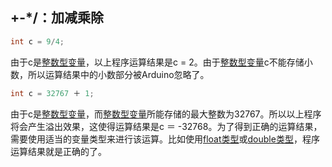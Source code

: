 ## +-*/：加减乘除

```c++
int c = 9/4;
```

由于c是[整数型变量](http://www.taichi-maker.com/homepage/reference-index/arduino-code-reference/int/)，以上程序运算结果是c = 2。由于[整数型变量](http://www.taichi-maker.com/homepage/reference-index/arduino-code-reference/int/)c不能存储小数，所以运算结果中的小数部分被Arduino忽略了。

```C++
int c = 32767 ＋ 1;
```

由于c是[整数型变量](http://www.taichi-maker.com/homepage/reference-index/arduino-code-reference/int/)，而[整数型变量](http://www.taichi-maker.com/homepage/reference-index/arduino-code-reference/int/)所能存储的最大整数为32767。所以以上程序将会产生溢出效果，这使得运算结果是c ＝ -32768。为了得到正确的运算结果，需要使用适当的变量类型来进行该运算。比如使用[float类型](http://www.taichi-maker.com/homepage/reference-index/arduino-code-reference/float/)或[double类型](http://www.taichi-maker.com/homepage/reference-index/arduino-code-reference/double/)，程序运算结果就是正确的了。

